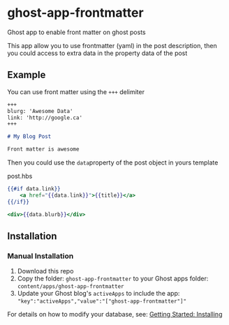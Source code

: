 # ghost-app-frontmatter

Ghost app to enable front matter on ghost posts

This app allow you to use frontmatter (yaml) in the post description, then you could access to extra data in the property data of the post

## Example

You can use front matter using the `+++` delimiter

```markdown
+++
blurg: 'Awesome Data'
link: 'http://google.ca'
+++

# My Blog Post

Front matter is awesome
```

Then you could use the `data`property of the post object in yours template

post.hbs
```handlebars
{{#if data.link}}
	<a href="{{data.link}}">{{title}}</a>
{{/if}}

<div>{{data.blurb}}</div>
```

## Installation

### Manual Installation

1. Download this repo
2. Copy the folder: `ghost-app-frontmatter` to your Ghost apps folder: `content/apps/ghost-app-frontmatter`
3. Update your Ghost blog's `activeApps` to include the app: `"key":"activeApps","value":"["ghost-app-frontmatter"]"`

For details on how to modify your database, see: [Getting Started: Installing](https://github.com/TryGhost/Ghost/wiki/Apps-Getting-Started-for-Ghost-Devs#installing)
